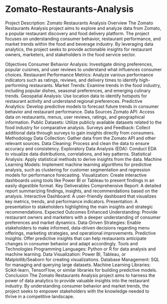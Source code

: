 # Zomato-Restaurants-Analysis
Project Description: Zomato Restaurants Analysis Overview The Zomato Restaurants Analysis project aims to explore and analyze data from Zomato, a popular restaurant discovery and food delivery platform. The project focuses on understanding consumer behavior, restaurant performance, and market trends within the food and beverage industry. By leveraging data analytics, the project seeks to provide actionable insights for restaurant owners, marketers, and stakeholders in the food service sector.

Objectives Consumer Behavior Analysis: Investigate dining preferences, popular cuisines, and user reviews to understand what influences consumer choices. Restaurant Performance Metrics: Analyze various performance indicators such as ratings, reviews, and delivery times to identify high-performing restaurants. Market Trends: Examine trends in the food industry, including popular dishes, seasonal preferences, and emerging culinary trends. Geospatial Analysis: Use location data to identify hotspots for restaurant activity and understand regional preferences. Predictive Analytics: Develop predictive models to forecast future trends in consumer behavior and restaurant performance. Data Sources Zomato API: Access data on restaurants, menus, user reviews, ratings, and geographical information. Public Datasets: Utilize publicly available datasets related to the food industry for comparative analysis. Surveys and Feedback: Collect additional data through surveys to gain insights directly from consumers. Methodology Data Collection: Gather data from the Zomato API and other relevant sources. Data Cleaning: Process and clean the data to ensure accuracy and consistency. Exploratory Data Analysis (EDA): Conduct EDA to visualize data distributions, correlations, and key patterns. Statistical Analysis: Apply statistical methods to derive insights from the data. Machine Learning Models: Implement machine learning algorithms for predictive analysis, such as clustering for customer segmentation and regression models for performance forecasting. Visualization: Create interactive dashboards using tools like Power BI or Tableau to present findings in an easily digestible format. Key Deliverables Comprehensive Report: A detailed report summarizing findings, insights, and recommendations based on the analysis. Interactive Dashboard: A user-friendly dashboard that visualizes key metrics, trends, and performance indicators. Presentation: A presentation to stakeholders highlighting the main insights and strategic recommendations. Expected Outcomes Enhanced Understanding: Provide restaurant owners and marketers with a deeper understanding of consumer preferences and market dynamics. Data-Driven Strategies: Enable stakeholders to make informed, data-driven decisions regarding menu offerings, marketing strategies, and operational improvements. Predictive Insights: Offer predictive insights that can help restaurants anticipate changes in consumer behavior and adapt accordingly. Tools and Technologies Programming Languages: Python or R for data analysis and machine learning. Data Visualization: Power BI, Tableau, or Matplotlib/Seaborn for creating visualizations. Database Management: SQL for managing and querying large datasets. Machine Learning Libraries: Scikit-learn, TensorFlow, or similar libraries for building predictive models. Conclusion The Zomato Restaurants Analysis project aims to harness the power of data analytics to provide valuable insights into the restaurant industry. By understanding consumer behavior and market trends, the project seeks to empower stakeholders with the knowledge needed to thrive in a competitive landscape.
